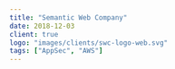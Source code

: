 ```yaml
---
title: "Semantic Web Company"
date: 2018-12-03
client: true
logo: "images/clients/swc-logo-web.svg"
tags: ["AppSec", "AWS"]
---
```


